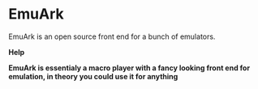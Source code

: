 # EmuArk
EmuArk is an open source front end for a bunch of emulators.

<b>Help<b>
  
EmuArk is essentialy a macro player with a fancy looking front end for emulation, in theory you could use it for anything
